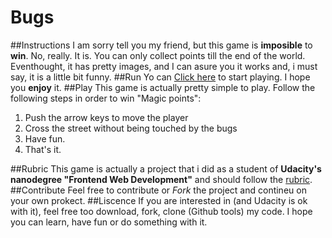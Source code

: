 Bugs
===============================

##Instructions
I am sorry tell you my friend, but this game is **imposible** to **win**. No, really. It is. You can only collect points till the end of the world. Eventhought, it has pretty images, and I can asure you it works and, i must say, it is a little bit funny.
##Run
Yo can [Click here](https://gustavolastra.github.io/Bugs/) to start playing. I hope you **enjoy** it.
##Play
This game is actually pretty simple to play. Follow the following steps in order to win "Magic points":
1. Push the arrow keys to move the player
2. Cross the street without being touched by the bugs
3. Have fun.
4. That's it.

##Rubric
This game is actually a project that i did as a student of **Udacity's nanodegree "Frontend Web Development"** and should follow the [rubric](https://review.udacity.com/#!/projects/2696458597/rubric).
##Contribute
Feel free to contribute or _Fork_ the project and contineu on your own prokect.
##Liscence
If you are interested in (and Udacity is ok with it), feel free too download, fork, clone (Github tools) my code. I hope you can learn, have fun or do something with it. 



